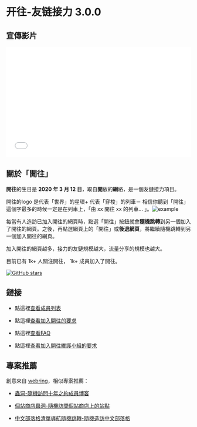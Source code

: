 # 开往-友链接力 3.0.0

## 宣傳影片

<iframe src="//player.bilibili.com/player.html?aid=924428846&bvid=BV17T4y1t7bD&cid=1423471734&p=1" scrolling="no" border="0" frameborder="no" framespacing="0" allowfullscreen="true" width="100%" height="300px"> </iframe>

## 關於「開往」

**開往**的生日是 **2020 年 3 月 12 日**，取自**開**放的**網**絡，是一個友鏈接力項目。

開往的logo 是代表「世界」的星環+ 代表「穿梭」的列車－ 相信你聽到「開往」這個字最多的時候一定是在列車上，「由 xx 開往 xx 的列車… 」。![example](https://www.travellings.cn/assets/logo-index.gif)

每當有人造訪已加入開往的網頁時，點選「開往」按鈕就會**隨機跳轉**到另一個加入了開往的網頁。之後，再點選網頁上的「開往」或**後退網頁**，將繼續隨機跳轉到另一個加入開往的網頁。

加入開往的網頁越多，接力的友鏈規模越大，流量分享的規模也越大。

目前已有 1k+ 人關注開往， 1k+ 成員加入了開往。

[![GitHub stars](https://img.shields.io/github/stars/travellings-link/travellings?style=social)](https://github.com/travellings-link/travellings/stargazers)

## 鏈接

- 點這裡[查看成員列表](https://list.travellings.cn)

- 點這裡[查看加入開往的要求](https://www.travellings.cn/docs/join)

- 點這裡[查看FAQ](https://www.travellings.cn/docs/qa)

- 點這裡[查看加入開往維護小組的要求](https://www.travellings.cn/docs/toyou)

## 專案推薦

創意來自 [webring](https://github.com/XXIIVV/webring)，相似專案推薦：

- [蟲洞-隨機訪問十年之約成員博客](https://www.foreverblog.cn/notice/16.html)

- [個站商店蟲洞-隨機訪問個站商店上的站點](https://storeweb.cn/s/1818)

- [中文部落格清單導航隨機跳轉-隨機造訪中文部落格](https://zhblogs.ohyee.cc/go)
